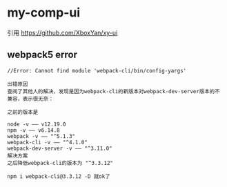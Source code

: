 # my-comp-ui
引用 https://github.com/XboxYan/xy-ui

## webpack5 error
```
//Error: Cannot find module 'webpack-cli/bin/config-yargs'

出错原因
查阅了其他人的解决，发现是因为webpack-cli的新版本对webpack-dev-server版本的不兼容，表示很无奈：

之前的版本是

node -v —— v12.19.0
npm -v —— v6.14.8
webpack -v —— "^5.1.3"
webpack-cli -v —— "^4.1.0"
webpack-dev-server -v —— "^3.11.0"
解决方案
之后降低webpack-cli的版本为 "^3.3.12"

npm i webpack-cli@3.3.12 -D 就ok了
```
